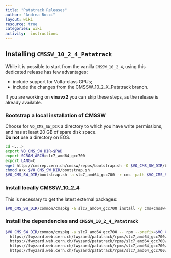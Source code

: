 ```yaml
---
title: "Patatrack Releases"
author: "Andrea Bocci"
layout: wiki
resource: true
categories: wiki
activity:  instructions
---
```


## Installing `CMSSW_10_2_4_Patatrack`
While it is possible to start from the vanilla `CMSSW_10_2_4`, using this dedicated release has few advantages:
  - include support for Volta-class GPUs;
  - include the changes from the CMSSW_10_2_X_Patatrack branch.

If you are working on **vinavx2** you can skip these steps, as the release is already available.

### Bootstrap a local installation of CMSSW
Choose for `VO_CMS_SW_DIR` a directory to which you have write permissions, and has at least 20 GB of spare disk space.  
**Do not** use a directory on EOS.

```bash
cd <...>
export VO_CMS_SW_DIR=$PWD
export SCRAM_ARCH=slc7_amd64_gcc700
export LANG=C
wget http://cmsrep.cern.ch/cmssw/repos/bootstrap.sh -O $VO_CMS_SW_DIR/bootstrap.sh
chmod a+x $VO_CMS_SW_DIR/bootstrap.sh
$VO_CMS_SW_DIR/bootstrap.sh -a slc7_amd64_gcc700 -r cms -path $VO_CMS_SW_DIR setup
```

### Install locally CMSSW_10_2_4
This is necessary to get the latest external packages:
```bash
$VO_CMS_SW_DIR/common/cmspkg -a slc7_amd64_gcc700 install -y cms+cmssw+CMSSW_10_2_4
```

### Install the dependencies and `CMSSW_10_2_4_Patatrack`
```bash
$VO_CMS_SW_DIR/common/cmspkg -a slc7_amd64_gcc700 -- rpm --prefix=$VO_CMS_SW_DIR --nodeps -i \
  https://fwyzard.web.cern.ch/fwyzard/patatrack/rpms/slc7_amd64_gcc700/external+cuda-toolfile+2.1-patatrack-1-1.slc7_amd64_gcc700.rpm \
  https://fwyzard.web.cern.ch/fwyzard/patatrack/rpms/slc7_amd64_gcc700/cms+cms-git-tools+180901.0-1-1.slc7_amd64_gcc700.rpm \
  https://fwyzard.web.cern.ch/fwyzard/patatrack/rpms/slc7_amd64_gcc700/cms+cmssw-tool-conf+44.0-patatrack2-1-1.slc7_amd64_gcc700.rpm \
  https://fwyzard.web.cern.ch/fwyzard/patatrack/rpms/slc7_amd64_gcc700/cms+cmssw+CMSSW_10_2_4_Patatrack-1-1.slc7_amd64_gcc700.rpm 
```
